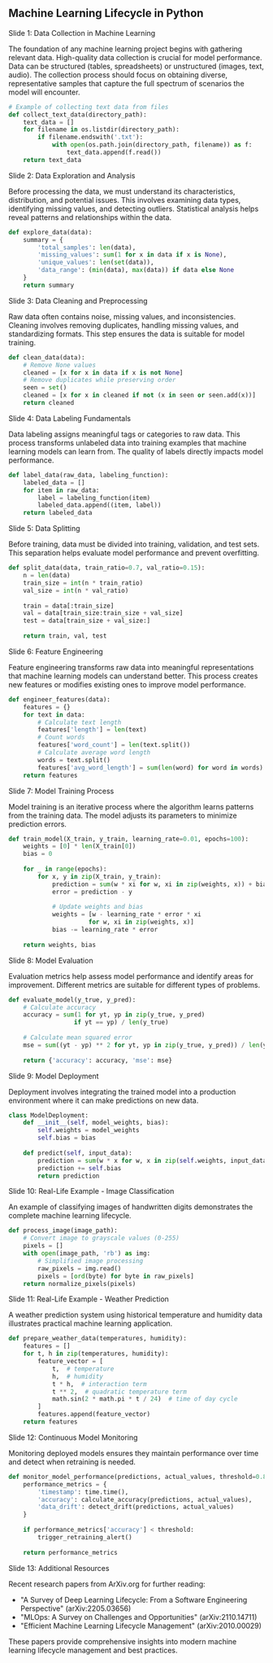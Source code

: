 ## Machine Learning Lifecycle in Python
Slide 1: Data Collection in Machine Learning

The foundation of any machine learning project begins with gathering relevant data. High-quality data collection is crucial for model performance. Data can be structured (tables, spreadsheets) or unstructured (images, text, audio). The collection process should focus on obtaining diverse, representative samples that capture the full spectrum of scenarios the model will encounter.

```python
# Example of collecting text data from files
def collect_text_data(directory_path):
    text_data = []
    for filename in os.listdir(directory_path):
        if filename.endswith('.txt'):
            with open(os.path.join(directory_path, filename)) as f:
                text_data.append(f.read())
    return text_data
```

Slide 2: Data Exploration and Analysis

Before processing the data, we must understand its characteristics, distribution, and potential issues. This involves examining data types, identifying missing values, and detecting outliers. Statistical analysis helps reveal patterns and relationships within the data.

```python
def explore_data(data):
    summary = {
        'total_samples': len(data),
        'missing_values': sum(1 for x in data if x is None),
        'unique_values': len(set(data)),
        'data_range': (min(data), max(data)) if data else None
    }
    return summary
```

Slide 3: Data Cleaning and Preprocessing

Raw data often contains noise, missing values, and inconsistencies. Cleaning involves removing duplicates, handling missing values, and standardizing formats. This step ensures the data is suitable for model training.

```python
def clean_data(data):
    # Remove None values
    cleaned = [x for x in data if x is not None]
    # Remove duplicates while preserving order
    seen = set()
    cleaned = [x for x in cleaned if not (x in seen or seen.add(x))]
    return cleaned
```

Slide 4: Data Labeling Fundamentals

Data labeling assigns meaningful tags or categories to raw data. This process transforms unlabeled data into training examples that machine learning models can learn from. The quality of labels directly impacts model performance.

```python
def label_data(raw_data, labeling_function):
    labeled_data = []
    for item in raw_data:
        label = labeling_function(item)
        labeled_data.append((item, label))
    return labeled_data
```

Slide 5: Data Splitting

Before training, data must be divided into training, validation, and test sets. This separation helps evaluate model performance and prevent overfitting.

```python
def split_data(data, train_ratio=0.7, val_ratio=0.15):
    n = len(data)
    train_size = int(n * train_ratio)
    val_size = int(n * val_ratio)
    
    train = data[:train_size]
    val = data[train_size:train_size + val_size]
    test = data[train_size + val_size:]
    
    return train, val, test
```

Slide 6: Feature Engineering

Feature engineering transforms raw data into meaningful representations that machine learning models can understand better. This process creates new features or modifies existing ones to improve model performance.

```python
def engineer_features(data):
    features = {}
    for text in data:
        # Calculate text length
        features['length'] = len(text)
        # Count words
        features['word_count'] = len(text.split())
        # Calculate average word length
        words = text.split()
        features['avg_word_length'] = sum(len(word) for word in words) / len(words)
    return features
```

Slide 7: Model Training Process

Model training is an iterative process where the algorithm learns patterns from the training data. The model adjusts its parameters to minimize prediction errors.

```python
def train_model(X_train, y_train, learning_rate=0.01, epochs=100):
    weights = [0] * len(X_train[0])
    bias = 0
    
    for _ in range(epochs):
        for x, y in zip(X_train, y_train):
            prediction = sum(w * xi for w, xi in zip(weights, x)) + bias
            error = prediction - y
            
            # Update weights and bias
            weights = [w - learning_rate * error * xi 
                      for w, xi in zip(weights, x)]
            bias -= learning_rate * error
            
    return weights, bias
```

Slide 8: Model Evaluation

Evaluation metrics help assess model performance and identify areas for improvement. Different metrics are suitable for different types of problems.

```python
def evaluate_model(y_true, y_pred):
    # Calculate accuracy
    accuracy = sum(1 for yt, yp in zip(y_true, y_pred) 
                  if yt == yp) / len(y_true)
    
    # Calculate mean squared error
    mse = sum((yt - yp) ** 2 for yt, yp in zip(y_true, y_pred)) / len(y_true)
    
    return {'accuracy': accuracy, 'mse': mse}
```

Slide 9: Model Deployment

Deployment involves integrating the trained model into a production environment where it can make predictions on new data.

```python
class ModelDeployment:
    def __init__(self, model_weights, bias):
        self.weights = model_weights
        self.bias = bias
    
    def predict(self, input_data):
        prediction = sum(w * x for w, x in zip(self.weights, input_data))
        prediction += self.bias
        return prediction
```

Slide 10: Real-Life Example - Image Classification

An example of classifying images of handwritten digits demonstrates the complete machine learning lifecycle.

```python
def process_image(image_path):
    # Convert image to grayscale values (0-255)
    pixels = []
    with open(image_path, 'rb') as img:
        # Simplified image processing
        raw_pixels = img.read()
        pixels = [ord(byte) for byte in raw_pixels]
    return normalize_pixels(pixels)
```

Slide 11: Real-Life Example - Weather Prediction

A weather prediction system using historical temperature and humidity data illustrates practical machine learning application.

```python
def prepare_weather_data(temperatures, humidity):
    features = []
    for t, h in zip(temperatures, humidity):
        feature_vector = [
            t,  # temperature
            h,  # humidity
            t * h,  # interaction term
            t ** 2,  # quadratic temperature term
            math.sin(2 * math.pi * t / 24)  # time of day cycle
        ]
        features.append(feature_vector)
    return features
```

Slide 12: Continuous Model Monitoring

Monitoring deployed models ensures they maintain performance over time and detect when retraining is needed.

```python
def monitor_model_performance(predictions, actual_values, threshold=0.8):
    performance_metrics = {
        'timestamp': time.time(),
        'accuracy': calculate_accuracy(predictions, actual_values),
        'data_drift': detect_drift(predictions, actual_values)
    }
    
    if performance_metrics['accuracy'] < threshold:
        trigger_retraining_alert()
    
    return performance_metrics
```

Slide 13: Additional Resources

Recent research papers from ArXiv.org for further reading:

*   "A Survey of Deep Learning Lifecycle: From a Software Engineering Perspective" (arXiv:2205.03656)
*   "MLOps: A Survey on Challenges and Opportunities" (arXiv:2110.14711)
*   "Efficient Machine Learning Lifecycle Management" (arXiv:2010.00029)

These papers provide comprehensive insights into modern machine learning lifecycle management and best practices.

